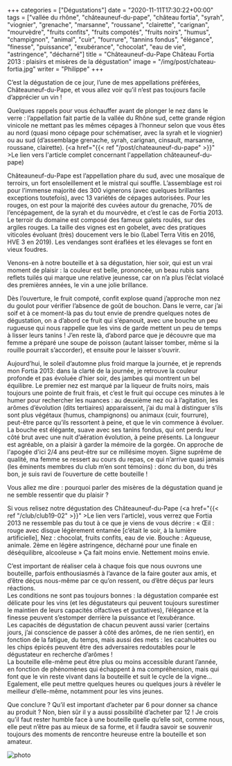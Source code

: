 +++
categories = ["Dégustations"]
date = "2020-11-11T17:30:22+00:00"
tags = ["vallée du rhône", "châteauneuf-du-pape", "château fortia", "syrah", "viognier", "grenache", "marsanne", "roussane", "clairette", "carignan", "mourvèdre", "fruits confits", "fruits compotés", "fruits noirs", "humus", "champignon", "animal", "cuir", "fourrure", "tannins fondus", "élégance", "finesse", "puissance", "exubérance", "chocolat", "eau de vie", "astringence", "décharné"] 
title = "Châteauneuf-du-Pape Château Fortia 2013 : plaisirs et misères de la dégustation"
image = "/img/post/chateau-fortia.jpg"
writer = "Philippe"
+++

C’est la dégustation de ce jour, l’une de mes appellations préférées, Châteauneuf-du-Pape, et vous allez voir qu’il n’est pas toujours facile d’apprécier un vin !

Quelques rappels pour vous échauffer avant de plonger le nez dans le verre : l’appellation fait partie de la vallée du Rhône sud, cette grande région vinicole ne mettant pas les mêmes cépages à l’honneur selon que vous êtes au nord (quasi mono cépage pour schématiser, avec la syrah et le viognier) ou au sud (d’assemblage grenache, syrah, carignan, cinsault, marsanne, roussane, clairette).  (<a href="{{< ref "/post/chateauneuf-du-pape" >}}" >Le lien vers l'article complet concernant l'appellation châteauneuf-du-pape</a>)  

Châteauneuf-du-Pape est l’appellation phare du sud, avec une mosaïque de terroirs, un fort ensoleillement et le mistral qui souffle.
L’assemblage est roi pour l’immense majorité des 300 vignerons (avec quelques brillantes exceptions toutefois), avec 13 variétés de cépages autorisées. Pour les rouges, on est pour la majorité des cuvées autour du grenache, 70% de l’encépagement, de la syrah et du mourvèdre, et c’est le cas de Fortia 2013.
Le terroir du domaine est composé des fameux galets roulés, sur des argiles rouges. La taille des vignes est en gobelet, avec des pratiques viticoles évoluant (très) doucement vers le bio (Label Terra Vitis en 2016, HVE 3 en 2019). Les vendanges sont éraflées et les élevages se font en vieux foudres.

Venons-en à notre bouteille et à sa dégustation, hier soir, qui est un vrai moment de plaisir : la couleur est belle, prononcée, un beau rubis sans reflets tuilés qui marque une relative jeunesse, car on n’a plus l’éclat violacé des premières années, le vin a une jolie brillance.  

Dès l’ouverture, le fruit compoté, confit explose quand j’approche mon nez du goulot pour vérifier l’absence de goût de bouchon. Dans le verre, car j’ai soif et à ce moment-là pas du tout envie de prendre quelques notes de dégustation, on a d’abord ce fruit qui s’épanouit, avec une bouche un peu rugueuse qui nous rappelle que les vins de garde mettent un peu de temps à lisser leurs tanins ! J’en reste là, d’abord parce que je découvre que ma femme a préparé une soupe de poisson (autant laisser tomber, même si la rouille pourrait s’accorder), et ensuite pour le laisser s’ouvrir.  

Aujourd’hui, le soleil d’automne plus froid marque la journée, et je reprends mon Fortia 2013: dans la clarté de la journée, je retrouve la couleur profonde et pas évoluée d’hier soir, des jambes qui montrent un bel équilibre. Le premier nez est marqué par la liqueur de fruits noirs, mais toujours une pointe de fruit frais, et c’est le fruit qui occupe ces minutes à le humer pour rechercher les nuances : au deuxième nez ou à l’agitation, les arômes d’évolution (dits tertiaires) apparaissent, j’ai du mal à distinguer s’ils sont plus végétaux (humus, champignons) ou animaux (cuir, fourrure), peut-être parce qu’ils ressortent à peine, et que le vin commence à évoluer.  
La bouche est élégante, suave avec ses tanins fondus, qui ont perdu leur côté brut avec une nuit d’aération évolution, à peine présents. La longueur est agréable, on a plaisir à garder la mémoire de la gorgée. On approche de l'apogée d'ici 2/4 ans peut-être sur ce millésime moyen.
Signe suprême de qualité, ma femme se ressert au cours du repas, ce qui n’arrive quasi jamais (les éminents membres du club m’en sont témoins) : donc du bon, du très bon, je suis ravi de l’ouverture de cette bouteille !  

Vous allez me dire : pourquoi parler des misères de la dégustation quand je ne semble ressentir que du plaisir ?  

Si vous relisez notre dégustation des Châteauneuf-du-Pape (<a href="{{< ref "/club/club19-02" >}}" >Le lien vers l'article</a>), vous verrez que Fortia 2013 ne ressemble pas du tout à ce que je viens de vous décrire : « Œil : rouge avec disque légèrement entamée [c’était le soir, à la lumière artificielle], Nez : chocolat, fruits confits, eau de vie. Bouche : Aqueuse, animale. 2ème en légère astringence, décharné pour une finale en déséquilibre, alcooleuse »
Ça fait moins envie. Nettement moins envie.  

C’est important de réaliser cela à chaque fois que nous ouvrons une bouteille, parfois enthousiasmés à l’avance de la faire gouter aux amis, et d’être déçus nous-même par ce qu’on ressent, ou d’être déçus par leurs réactions.  
Les conditions ne sont pas toujours bonnes : la dégustation comparée est délicate pour les vins (et les dégustateurs qui peuvent toujours surestimer le maintien de leurs capacités olfactives et gustatives), l’élégance et la finesse peuvent s’estomper derrière la puissance et l’exubérance.  
Les capacités de dégustation de chacun peuvent aussi varier (certains jours, j’ai conscience de passer à côté des arômes, de ne rien sentir), en fonction de la fatigue, du temps, mais aussi des mets : les cacahuètes ou les chips épicés peuvent être des adversaires redoutables pour le dégustateur en recherche d’arômes !  
La bouteille elle-même peut être plus ou moins accessible durant l’année, en fonction de phénomènes qui échappent à ma compréhension, mais qui font que le vin reste vivant dans la bouteille et suit le cycle de la vigne… Egalement, elle peut mettre quelques heures ou quelques jours à révéler le meilleur d’elle-même, notamment pour les vins jeunes.  

Que conclure ? Qu’il est important d’acheter par 6 pour donner sa chance au produit ? Non, bien sûr il y a aussi possibilité d’acheter par 12 !
Je crois qu’il faut rester humble face à une bouteille quelle qu’elle soit, comme nous, elle peut n’être pas au mieux de sa forme, et il faudra savoir se souvenir toujours des moments de rencontre heureuse entre la bouteille et son amateur.

![photo][1]

[1]: /img/post/chateau-fortia.jpg
